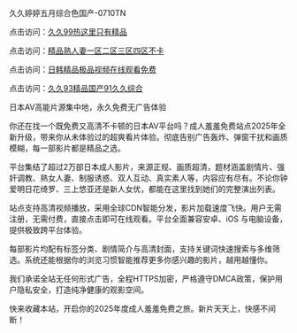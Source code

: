 久久婷婷五月综合色国产-0710TN 

点击访问：<a href="https://heiliaoxqkkct.pages.dev">久久99热这里只有精品</a>

点击访问：<a href="https://heiliaozj3tjd.pages.dev">精品熟人妻一区二区三区四区不卡</a>

点击访问：<a href="https://heiliaowt0d7p.pages.dev">日韩精品极品视频在线观看免费</a>

点击访问：<a href="https://heiliaoow5kzm.pages.dev">久久93精品国产91久久综合</a>   

日本AV高能片源集中地，永久免费无广告体验

你还在找一个既免费又高清不卡顿的日本AV平台吗？成人羞羞免费站点2025年全新升级，带来你从未体验过的超爽看片体验。彻底告别广告轰炸、弹窗干扰和画质模糊，每一部影片都是精品之选。

平台集结了超过2万部日本成人影片，来源正规、画质超清，题材涵盖剧情片、强奸调教、熟女人妻、制服诱惑、双人互动、真实素人等，内容应有尽有。不论你钟爱明日花绮罗、三上悠亚还是新人女优，都能在这里找到她们的完整演出列表。

站点支持高清视频播放，采用全球CDN智能分发，影片加载速度飞快。用户无需注册，无需付费，直接点击即可在线观看。平台全面兼容安卓、iOS 与电脑设备，提供极致跨平台体验。

每部影片均配有标签分类、剧情简介与高清封面，支持关键词快速搜索与多维筛选。系统还能根据你的浏览习惯智能推荐更多你感兴趣的影片，越用越懂你。

我们承诺全站无任何形式广告，全程HTTPS加密，严格遵守DMCA政策，保护用户隐私安全，打造纯净健康的观影空间。

快来收藏本站，开启你的2025年度成人羞羞免费之旅。新片天天上，快感不间断！

<span style="display:none;">[Canonical link]  ( https://github.com/tnn1205/riben777777 ）</span> 
